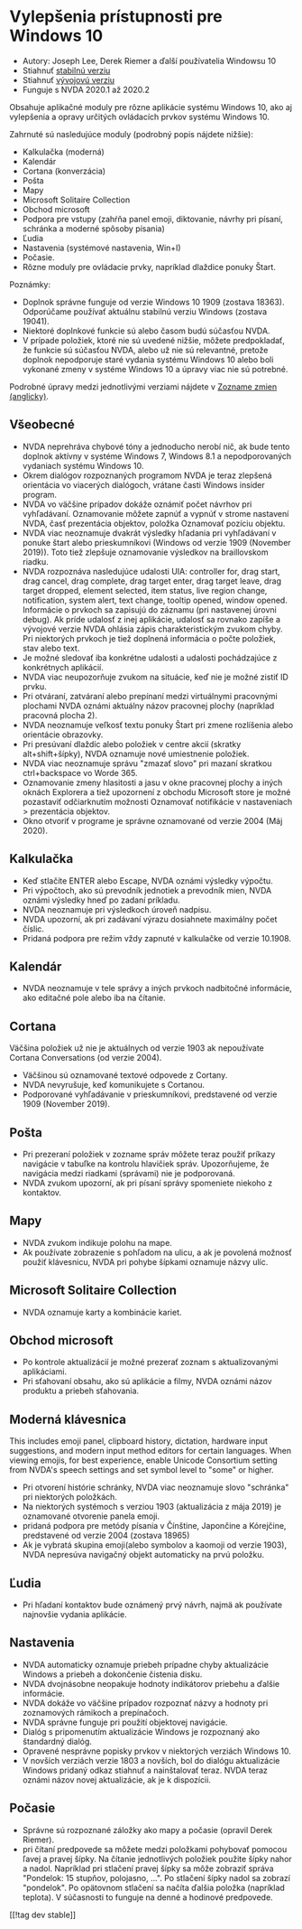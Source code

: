 # Vylepšenia prístupnosti pre Windows 10 #

* Autory: Joseph Lee, Derek Riemer a ďalší používatelia Windowsu 10
* Stiahnuť [stabilnú verziu][1]
* Stiahnuť [vývojovú verziu][2]
* Funguje s NVDA 2020.1 až 2020.2

Obsahuje aplikačné moduly pre rôzne aplikácie systému Windows 10, ako aj
vylepšenia a opravy určitých ovládacích prvkov systému Windows 10.

Zahrnuté sú nasledujúce moduly (podrobný popis nájdete nižšie):

* Kalkulačka (moderná)
* Kalendár
* Cortana (konverzácia)
* Pošta
* Mapy
* Microsoft Solitaire Collection
* Obchod microsoft
* Podpora pre vstupy (zahŕňa panel emoji, diktovanie, návrhy pri písaní,
  schránka a moderné spôsoby písania)
* Ľudia
* Nastavenia (systémové nastavenia, Win+I)
* Počasie.
* Rôzne moduly pre ovládacie prvky, napríklad dlaždice ponuky Štart.

Poznámky:

* Doplnok správne funguje od verzie Windows 10 1909 (zostava
  18363). Odporúčame používať aktuálnu stabilnú verziu Windows (zostava
  19041).
* Niektoré doplnkové funkcie sú alebo časom budú súčasťou NVDA.
* V prípade položiek, ktoré nie sú uvedené nižšie, môžete predpokladať, že
  funkcie sú súčasťou NVDA, alebo už nie sú relevantné, pretože doplnok
  nepodporuje staré vydania systému Windows 10 alebo boli vykonané zmeny v
  systéme Windows 10 a úpravy viac nie sú potrebné.

Podrobné úpravy medzi jednotlivými verziami nájdete v [Zozname zmien
(anglicky)][3].

## Všeobecné

* NVDA neprehráva chybové tóny a jednoducho nerobí nič, ak bude tento
  doplnok aktívny v systéme Windows 7, Windows 8.1 a nepodporovaných
  vydaniach systému Windows 10.
* Okrem dialógov rozpoznaných programom NVDA je teraz zlepšená orientácia vo
  viacerých dialógoch, vrátane časti Windows insider program.
* NVDA vo väčšine prípadov dokáže oznámiť počet návrhov pri
  vyhľadávaní. Oznamovanie môžete zapnúť a vypnúť v strome nastavení NVDA,
  časť prezentácia objektov, položka Oznamovať pozíciu objektu.
* NVDA viac neoznamuje dvakrát výsledky hľadania pri vyhľadávaní v ponuke
  štart alebo prieskumníkovi (Windows od verzie 1909 (November 2019)). Toto
  tiež zlepšuje oznamovanie výsledkov na braillovskom riadku.
* NVDA rozpoznáva nasledujúce udalosti UIA: controller for, drag start, drag
  cancel, drag complete, drag target enter, drag target leave, drag target
  dropped, element selected, item status, live region change, notification,
  system alert, text change, tooltip opened, window opened. Informácie o
  prvkoch sa zapisujú do záznamu (pri nastavenej úrovni debug). Ak príde
  udalosť z inej aplikácie, udalosť sa rovnako zapíše a vývojové verzie NVDA
  ohlásia zápis charakteristickým zvukom chyby. Pri niektorých prvkoch je
  tiež doplnená informácia o počte položiek, stav alebo text.
* Je možné sledovať iba konkrétne udalosti a udalosti pochádzajúce z
  konkrétnych aplikácií.
* NVDA viac neupozorňuje zvukom na situácie, keď nie je možné zistiť ID
  prvku.
* Pri otváraní, zatváraní alebo prepínaní medzi virtuálnymi pracovnými
  plochami NVDA oznámi aktuálny názov pracovnej plochy (napríklad pracovná
  plocha 2).
* NVDA neoznamuje veľkosť textu ponuky Štart pri zmene rozlíšenia alebo
  orientácie obrazovky.
* Pri presúvaní dlaždíc alebo položiek v centre akcií (skratky
  alt+shift+šípky), NVDA oznamuje nové umiestnenie položiek.
* NVDA viac neoznamuje správu "zmazať slovo" pri mazaní skratkou
  ctrl+backspace vo Worde 365.
* Oznamovanie zmeny hlasitosti a jasu v okne pracovnej plochy a iných oknách
  Explorera a tiež upozornení z obchodu Microsoft store je možné pozastaviť
  odčiarknutím možnosti Oznamovať notifikácie v nastaveniach > prezentácia
  objektov.
* Okno otvoriť v programe je správne oznamované od verzie 2004 (Máj 2020).

## Kalkulačka

* Keď stlačíte ENTER alebo Escape, NVDA oznámi výsledky výpočtu.
* Pri výpočtoch, ako sú prevodník jednotiek a prevodník mien, NVDA oznámi
  výsledky hneď po zadaní príkladu.
* NVDA neoznamuje pri výsledkoch úroveň nadpisu.
* NVDA upozorní, ak pri zadávaní výrazu dosiahnete maximálny počet číslic.
* Pridaná podpora pre režim vždy zapnuté v kalkulačke od verzie 10.1908.

## Kalendár

* NVDA neoznamuje v tele správy a iných prvkoch nadbitočné informácie, ako
  editačné pole alebo iba na čítanie.

## Cortana

Väčšina položiek už nie je aktuálnych od verzie 1903 ak nepoužívate Cortana
Conversations (od verzie 2004).

* Väčšinou sú oznamované textové odpovede z Cortany.
* NVDA nevyrušuje, keď komunikujete s Cortanou.
* Podporované vyhľadávanie v prieskumníkovi, predstavené od verzie 1909
  (November 2019).

## Pošta

* Pri prezeraní položiek v zozname správ môžete teraz použiť príkazy
  navigácie v tabuľke na kontrolu hlavičiek správ. Upozorňujeme, že
  navigácia medzi riadkami (správami) nie je podporovaná.
* NVDA zvukom upozorní, ak pri písaní správy spomeniete niekoho z kontaktov.

## Mapy

* NVDA zvukom indikuje polohu na mape.
* Ak používate zobrazenie s pohľadom na ulicu, a ak je povolená možnosť
  použiť klávesnicu, NVDA pri pohybe šípkami oznamuje názvy ulíc.

## Microsoft Solitaire Collection

* NVDA oznamuje karty a kombinácie kariet.

## Obchod microsoft

* Po kontrole aktualizácií je možné prezerať zoznam s aktualizovanými
  aplikáciami.
* Pri sťahovaní obsahu, ako sú aplikácie a filmy, NVDA oznámi názov produktu
  a priebeh sťahovania.

## Moderná klávesnica

This includes emoji panel, clipboard history, dictation, hardware input
suggestions, and modern input method editors for certain languages. When
viewing emojis, for best experience, enable Unicode Consortium setting from
NVDA's speech settings and set symbol level to "some" or higher.

* Pri otvorení histórie schránky, NVDA viac neoznamuje slovo "schránka" pri
  niektorých položkách.
* Na niektorých systémoch s verziou 1903 (aktualizácia z mája 2019) je
  oznamované otvorenie panela emoji.
* pridaná podpora pre metódy písania v Čínštine, Japončine a Kórejčine,
  predstavené od verzie 2004 (zostava 18965)
* Ak je vybratá skupina emoji(alebo symbolov a kaomoji od verzie 1903), NVDA
  nepresúva navigačný objekt automaticky na prvú položku.

## Ľudia

* Pri hľadaní kontaktov bude oznámený prvý návrh, najmä ak používate
  najnovšie vydania aplikácie.

## Nastavenia

* NVDA automaticky oznamuje priebeh prípadne chyby aktualizácie Windows a
  priebeh a dokončenie čistenia disku.
* NVDA dvojnásobne neopakuje hodnoty indikátorov priebehu a ďalšie
  informácie.
* NVDA dokáže vo väčšine prípadov rozpoznať názvy a hodnoty pri zoznamových
  rámikoch a prepínačoch.
* NVDA správne funguje pri použití objektovej navigácie.
* Dialóg s pripomenutím aktualizácie Windows je rozpoznaný ako štandardný
  dialóg.
* Opravené nesprávne popisky prvkov v niektorých verziách Windows 10.
* V novších verziách verzie 1803 a novších, bol do dialógu aktualizácie
  Windows pridaný odkaz stiahnuť a nainštalovať teraz. NVDA teraz oznámi
  názov novej aktualizácie, ak je k dispozícii.

## Počasie

* Správne sú rozpoznané záložky ako mapy a počasie (opravil Derek Riemer).
* pri čítaní predpovede sa môžete medzi položkami pohybovať pomocou ľavej a
  pravej šípky. Na čítanie jednotlivých položiek použite šípky nahor a
  nadol. Napríklad pri stlačení pravej šípky sa môže zobraziť správa
  "Pondelok: 15 stupňov, polojasno, ...". Po stlačení šípky nadol sa zobrazí
  "pondelok". Po opätovnom stlačení sa načíta ďalšia položka (napríklad
  teplota). V súčasnosti to funguje na denné a hodinové predpovede.

[[!tag dev stable]]

[1]: https://addons.nvda-project.org/files/get.php?file=w10

[2]: https://addons.nvda-project.org/files/get.php?file=w10-dev

[3]: https://github.com/josephsl/wintenapps/wiki/w10changelog
